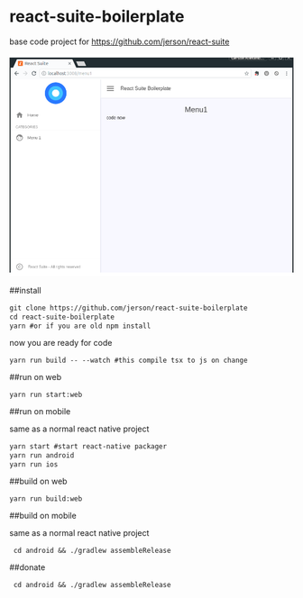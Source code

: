 # react-suite-boilerplate

base code project for https://github.com/jerson/react-suite

![default view](https://github.com/jerson/react-suite-boilerplate/raw/master/docs/sample.png)


##install

    git clone https://github.com/jerson/react-suite-boilerplate
    cd react-suite-boilerplate
    yarn #or if you are old npm install
    

now you are ready for code

    yarn run build -- --watch #this compile tsx to js on change
    

##run on web
    
    yarn run start:web
    
##run on mobile

same as a normal react native project

    yarn start #start react-native packager
    yarn run android 
    yarn run ios 

##build on web
    
    yarn run build:web
    
##build on mobile

same as a normal react native project

     cd android && ./gradlew assembleRelease  
    
##donate


     cd android && ./gradlew assembleRelease  